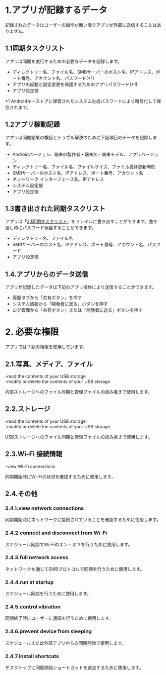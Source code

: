 # 1.アプリが記録するデータ

記録されたデータはユーザーの操作が無い限りアプリが外部に送信することはありません。

## 1.1同期タスクリスト

アプリは同期を実行するための必要なデータを記録します。
- ディレクトリー名、ファイル名、SMBサーバーのホスト名、IPアドレス、ポート番号、アカウント名、パスワード(*1)
- アプリの起動と設定変更を保護するためのアプリパスワード(*1)
- アプリ設定値

*1 Androidキーストアに保管されたシステム生成パスワードにより暗号化して保存されます。

## 1.2アプリ稼動記録

アプリは同期結果の検証とトラブル解決のために下記項目のデータを記録します。
- Androidバージョン、端末の製作者・端末名・端末モデル、アプリバージョン
- ディレクトリー名、ファイル名、ファイルサイズ、ファイル最終更新時刻
- SMBサーバーのホスト名、IPアドレス、ポート番号、アカウント名
- ネットワーク インターフェース名、IPアドレス
- システム設定値
- アプリ設定値

## 1.3書き出された同期タスクリスト

アプリは「[2.1同期タスクリスト](#_2.1同期タスクリスト)」をファイルに書き出すことができます。書き出し時にパスワード保護することができます。
- ディレクトリー名、ファイル名
- SMBサーバーのホスト名、IPアドレス、ポート番号、アカウント名、パスワード
- アプリ設定値

## 1.4.アプリからのデータ送信

アプリが記録したデータは下記のアプリ操作により送信することができます。
- 履歴タブから「共有ボタン」を押す
- システム情報から「開発者に送る」ボタンを押す
- ログ管理から「共有ボタン」または「開発者に送る」ボタンを押す

# 2. 必要な権限

アプリでは下記の権限を使用しています。

## 2.1.写真、メディア、ファイル

-read the contents of your USB storage  
-modify or delete the contents of your USB storage  

内部ストレージへのファイル同期と管理ファイルの読み書きで使用します。

## 2.2.ストレージ

-read the contents of your USB storage  
-modify or delete the contents of your USB storage

USBストレージへのファイル同期と管理ファイルの読み書きで使用します。

## 2.3.Wi-Fi 接続情報

-view Wi-Fi connections

同期開始時にWi-Fiの状況を確認するために使用します。

## 2.4.その他

### 2.4.1.view network connections

同期開始時にネットワークに接続されていることを確認するために使用します。

### 2.4.2.connect and disconnect from Wi-Fi

スケジュール同期でWi-Fiのオン・オフを行うために使用します。

### 2.4.3.full network access

ネットワークを通じてSMBプロトコルで同期を行うために使用します。

### 2.4.4.run at startup

スケジュール同期を行うために使用します。

### 2.4.5.control vibration

同期終了時にユーザーに通知を行うために使用します。

### 2.4.6.prevent device from sleeping

スケジュールまたは外部アプリからの同期開始で使用します。

### 2.4.7.install shortcuts

デスクトップに同期開始ショートカットを追加するために使用します。